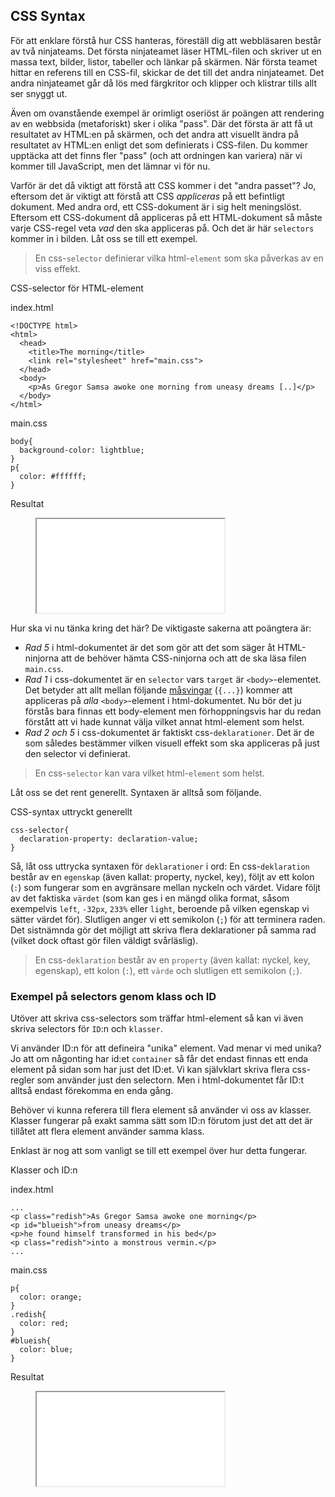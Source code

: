 ## CSS Syntax

För att enklare förstå hur CSS hanteras, föreställ dig att webbläsaren består av två ninjateams. Det första ninjateamet läser HTML-filen och skriver ut en massa text, bilder, listor, tabeller och länkar på skärmen. När första teamet hittar en referens till en CSS-fil, skickar de det till det andra ninjateamet. Det andra ninjateamet går då lös med färgkritor och klipper och klistrar tills allt ser snyggt ut.

Även om ovanstående exempel är orimligt oseriöst är poängen att rendering av en webbsida (metaforiskt) sker i olika "pass". Där det första är att få ut resultatet av HTML:en på skärmen, och det andra att visuellt ändra på resultatet av HTML:en enligt det som definierats i CSS-filen. Du kommer upptäcka att det finns fler "pass" (och att ordningen kan variera) när vi kommer till JavaScript, men det lämnar vi för nu.

Varför är det då viktigt att förstå att CSS kommer i det "andra passet"? Jo, eftersom det är viktigt att förstå att CSS _appliceras_ på ett befintligt dokument. Med andra ord, ett CSS-dokument är i sig helt meningslöst. Eftersom ett CSS-dokument då appliceras på ett HTML-dokument så måste varje CSS-regel veta _vad_ den ska appliceras på. Och det är här `selectors` kommer in i bilden. Låt oss se till ett exempel.

> En css-`selector` definierar vilka html-`element` som ska påverkas av en viss effekt.

CSS-selector för HTML-element

index.html
    
    <!DOCTYPE html>
    <html>
      <head>
        <title>The morning</title>
        <link rel="stylesheet" href="main.css">
      </head>
      <body>
        <p>As Gregor Samsa awoke one morning from uneasy dreams [..]</p>
      </body>
    </html>

main.css
    
    body{
      background-color: lightblue;
    }
    p{
      color: #ffffff;
    }

Resultat

<figure class="example">
  <iframe src="examples/css-selectors-simple/"></iframe>
</figure>

Hur ska vi nu tänka kring det här? De viktigaste sakerna att poängtera är:

* _Rad 5_ i html-dokumentet är det som gör att det som säger åt HTML-ninjorna att de behöver hämta CSS-ninjorna och att de ska läsa filen `main.css`.
* _Rad 1_ i css-dokumentet är en `selector` vars `target` är `<body>`-elementet. Det betyder att allt mellan följande [måsvingar][0] (`{...}`) kommer att appliceras på _alla_ `<body>`-element i html-dokumentet. Nu bör det ju förstås bara finnas ett body-element men förhoppningsvis har du redan förstått att vi hade kunnat välja vilket annat html-element som helst.
* _Rad 2 och 5_ i css-dokumentet är faktiskt css-`deklarationer`. Det är de som således bestämmer vilken visuell effekt som ska appliceras på just den selector vi definierat.

> En css-`selector` kan vara vilket html-`element` som helst.

Låt oss se det rent generellt. Syntaxen är alltså som följande.

CSS-syntax uttryckt generellt

    css-selector{
      declaration-property: declaration-value;
    }

Så, låt oss uttrycka syntaxen för `deklarationer` i ord: En css-`deklaration` består av en `egenskap` (även kallat: property, nyckel, key), följt av ett kolon (`:`) som fungerar som en avgränsare mellan nyckeln och värdet. Vidare följt av det faktiska `värdet` (som kan ges i en mängd olika format, såsom exempelvis `left`, `-32px`, `233%` eller `light`, beroende på vilken egenskap vi sätter värdet för). Slutligen anger vi ett semikolon (`;`) för att terminera raden. Det sistnämnda gör det möjligt att skriva flera deklarationer på samma rad (vilket dock oftast gör filen väldigt svårläslig).

> En css-`deklaration` består av en `property` (även kallat: nyckel, key, egenskap), ett kolon (`:`), ett `värde` och slutligen ett semikolon (`;`).

### Exempel på selectors genom klass och ID

Utöver att skriva css-selectors som träffar html-element så kan vi även skriva selectors för `ID`:n och `klasser`.

Vi använder ID:n för att defineira "unika" element. Vad menar vi med unika? Jo att om någonting har id:et `container` så får det endast finnas ett enda element på sidan som har just det ID:et. Vi kan självklart skriva flera css-regler som använder just den selectorn. Men i html-dokumentet får ID:t alltså endast förekomma en enda gång.

Behöver vi kunna referera till flera element så använder vi oss av klasser. Klasser fungerar på exakt samma sätt som ID:n förutom just det att det är tillåtet att flera element använder samma klass.

Enklast är nog att som vanligt se till ett exempel över hur detta fungerar.

Klasser och ID:n

index.html
    
    ...
    <p class="redish">As Gregor Samsa awoke one morning</p>
    <p id="blueish">from uneasy dreams</p>
    <p>he found himself transformed in his bed</p>
    <p class="redish">into a monstrous vermin.</p>
    ...

main.css
    
    p{
      color: orange;
    }
    .redish{
      color: red;
    }
    #blueish{
      color: blue;
    }

Resultat

<figure class="example">
  <iframe src="examples/css-selectors-many/"></iframe>
</figure>

[0]: http://en.wikipedia.org/wiki/Bracket#Curly_brackets_or_braces_.7B_.7D
